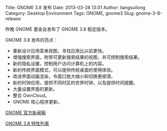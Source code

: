 Title: GNOME 3.8 发布
Date: 2013-03-28 13:01
Author: liangsuilong
Category: Desktop Environment
Tags: GNOME, gnome3
Slug: gnome-3-8-release

昨晚 GNOME 基金会发布了 GNOME 3.8 稳定版本。

GNOME 3.8 发布的亮点：

-   重新设计应用菜单视图，寻找应用比以前更快。
-   增强搜索界面，附带可更新搜索结果的视图，并可控制搜索结果。
-   新的隐私设置，控制用户访问计算机上的内容。
-   新的传统界面模式，可以提供传统桌面的使用体验。
-   改进界面动画渲染，令窗口放大缩小和切换更顺滑。
-   新的时钟应用，提供不同时区的世界时钟，以及提供时间提醒。
-   大量设置界面的更新。
-   整合 OwnCloud。
-   GNOME 核心程序更新。

[GNOME
官方新闻稿](https://www.gnome.org/news/2013/03/gnome-3-8-released/)

[GNOME 3.8 特性列表](https://live.gnome.org/ThreePointSeven/Features)

 

 
